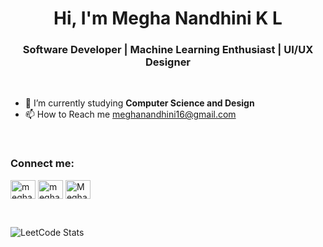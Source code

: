 <h1 align="center">Hi, I'm Megha Nandhini K L</h1>
<h3 align="center">Software Developer | Machine Learning Enthusiast | UI/UX Designer </h3>

<br>

- 🌱 I’m currently studying **Computer Science and Design**
- 📫 How to Reach me <a href="mailto:meghanandhini16@gmail.com">meghanandhini16@gmail.com</a>

<br>

<h3 align="left">Connect me:</h3>
<p align="left">
<a href="https://www.linkedin.com/in/megha-nandhini-75399224b/" target="blank"><img align="center" src="https://raw.githubusercontent.com/rahuldkjain/github-profile-readme-generator/master/src/images/icons/Social/linked-in-alt.svg" alt="megha-nandhini-75399224b/" height="30" width="40" /></a>
<a href="https://www.hackerrank.com/profile/meghanandhinikl1" target="blank"><img align="center" src="https://raw.githubusercontent.com/rahuldkjain/github-profile-readme-generator/master/src/images/icons/Social/hackerrank.svg" alt="meghanandhinikl1" height="30" width="40" /></a>
<a href="https://leetcode.com/megha1611/" target="blank"><img align="center" src="https://raw.githubusercontent.com/rahuldkjain/github-profile-readme-generator/master/src/images/icons/Social/leet-code.svg" alt="Megha1230" height="30" width="40" /></a>
</p>

<br>

![LeetCode Stats](https://leetcard.jacoblin.cool/megha1611?theme=dark&font=Noto%20Sans%20Nabataean&ext=heatmap)
